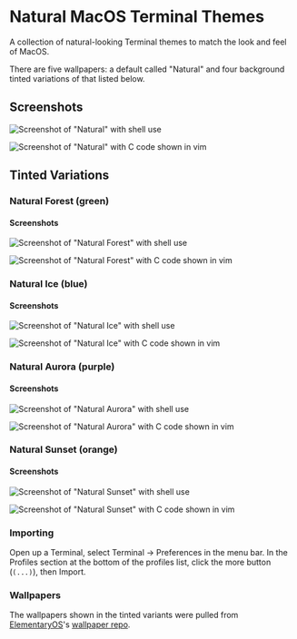 # Natural MacOS Terminal Themes

A collection of natural-looking Terminal themes to match the look and feel of MacOS.

There are five wallpapers: a default called "Natural" and four background tinted variations of that listed below.

## Screenshots

![Screenshot of "Natural" with shell use](screenshot/natural-shell.png)

![Screenshot of "Natural" with C code shown in vim](screenshot/natural-code.png)

## Tinted Variations

### Natural Forest (green)

#### Screenshots

![Screenshot of "Natural Forest" with shell use](screenshot/natural-forest-shell.png)

![Screenshot of "Natural Forest" with C code shown in vim](screenshot/natural-forest-code.png)

### Natural Ice (blue)

#### Screenshots

![Screenshot of "Natural Ice" with shell use](screenshot/natural-ice-shell.png)

![Screenshot of "Natural Ice" with C code shown in vim](screenshot/natural-ice-code.png)

### Natural Aurora (purple)

#### Screenshots

![Screenshot of "Natural Aurora" with shell use](screenshot/natural-aurora-shell.png)

![Screenshot of "Natural Aurora" with C code shown in vim](screenshot/natural-aurora-code.png)

### Natural Sunset (orange)

#### Screenshots

![Screenshot of "Natural Sunset" with shell use](screenshot/natural-sunset-shell.png)

![Screenshot of "Natural Sunset" with C code shown in vim](screenshot/natural-sunset-code.png)

### Importing

Open up a Terminal, select Terminal -> Preferences in the menu bar. In the Profiles section at the bottom of the profiles list, click the more button (`(...)`), then Import.

### Wallpapers

The wallpapers shown in the tinted variants were pulled from [ElementaryOS](https://elementary.io)'s [wallpaper repo](https://github.com/elementary/wallpapers/tree/7656a8cf14326bbe29a7b6cd206514093bedbaba).

